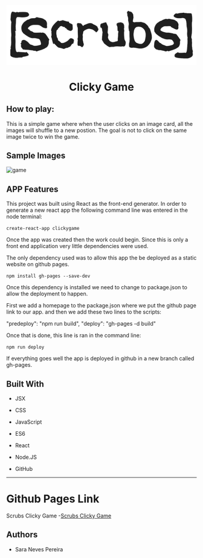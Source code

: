 <p align="center">
  <img src="./src/logo.png">
</p>

<h1 align="center">
<b>Clicky Game</b>
</h1>

## How to play:

This is a simple game where when the user clicks on an image card, all the images will shuffle to a new postion. The goal is not to click on the same image twice to win the game. 

## Sample Images

![game](./src/game.gif)

## APP Features

This project was built using React as the front-end generator. In order to generate a new react app the following command line was entered in the node terminal:

`````
create-react-app clickygame
`````
Once the app was created then the work could begin. Since this is only a front end application very little dependencies were used. 

The only dependency used was to allow this app the be deployed as a static website on github pages. 

````
npm install gh-pages --save-dev
````
Once this dependency is installed we need to change to package.json to allow the deployment to happen. 

First we add a homepage to the package.json where we put the github page link to our app. and then we add these two lines to the scripts:

"predeploy": "npm run build",
"deploy": "gh-pages -d build"

Once that is done, this line is ran in the command line:

```
npm run deploy
````

If everything goes well the app is deployed in github in a new branch called gh-pages. 


## Built With 
- JSX
+ CSS
- JavaScript
+ ES6 
- React  
+ Node.JS
- GitHub
___

# Github Pages Link

Scrubs Clicky Game -[Scrubs Clicky Game](https://saranp-33.github.io/ClickyGame/)

## Authors

* Sara Neves Pereira


